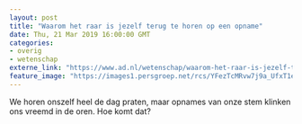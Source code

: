 ```yaml
---
layout: post
title: "Waarom het raar is jezelf terug te horen op een opname"
date: Thu, 21 Mar 2019 16:00:00 GMT
categories: 
- overig 
- wetenschap 
externe_link: "https://www.ad.nl/wetenschap/waarom-het-raar-is-jezelf-terug-te-horen-op-een-opname~a86650ac/"
feature_image: "https://images1.persgroep.net/rcs/YFezTcMRvw7j9a_UfxT1eoIVKFE/diocontent/104639341/_fitwidth/400/?appId=21791a8992982cd8da851550a453bd7f&quality=0.7"
---
```


We horen onszelf heel de dag praten, maar opnames van onze stem klinken ons vreemd in de oren. Hoe komt dat?
